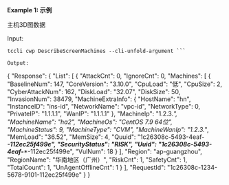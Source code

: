 **Example 1: 示例**

主机3D图数据


Input: 

```
tccli cwp DescribeScreenMachines --cli-unfold-argument ```

Output: 
```
{
    "Response": {
        "List": [
            {
                "AttackCnt": 0,
                "IgnoreCnt": 0,
                "Machines": [
                    {
                        "BaselineNum": 147,
                        "CoreVersion": "3.10.0",
                        "CpuLoad": "低",
                        "CpuSize": 2,
                        "CyberAttackNum": 162,
                        "DiskLoad": "32.07",
                        "DiskSize": 50,
                        "InvasionNum": 38479,
                        "MachineExtraInfo": {
                            "HostName": "hn",
                            "InstanceID": "ins-id",
                            "NetworkName": "vpc-id",
                            "NetworkType": 0,
                            "PrivateIP": "1.1.1.1",
                            "WanIP": "1.1.1.1"
                        },
                        "MachineIp": "1.2.3.*",
                        "MachineName": "ha2",
                        "MachineOs": "CentOS 7.9 64位",
                        "MachineStatus": 9,
                        "MachineType": "CVM",
                        "MachineWanIp": "1.2.3.*",
                        "MemLoad": "36.52",
                        "MemSize": 4,
                        "Quuid": "1c26308c-5493-4eaf-***-112ec25f499e",
                        "SecurityStatus": "RISK",
                        "Uuid": "1c26308c-5493-4eaf-****-112ec25f499e",
                        "VulNum": 18
                    }
                ],
                "Region": "ap-guangzhou",
                "RegionName": "华南地区（广州）",
                "RiskCnt": 1,
                "SafetyCnt": 1,
                "TotalCount": 1,
                "UnAgentOfflineCnt": 1
            }
        ],
        "RequestId": "1c26308c-1234-5678-9101-112ec25f499e"
    }
}
```

